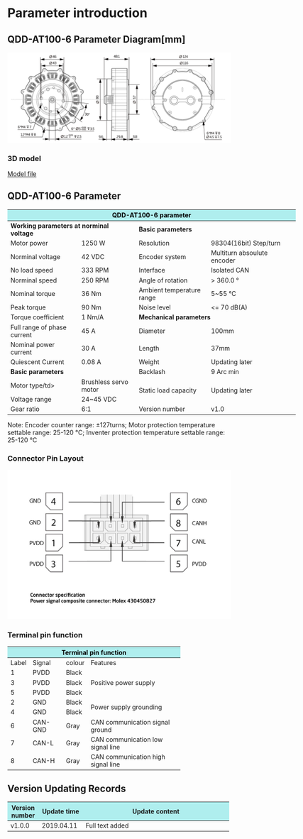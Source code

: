 # Parameter introduction 
## QDD-AT100-6 Parameter Diagram[mm]
![QDD-AT100-6]( ../img/Qdd_AT100_6_v1_0sanshitu.png ) 
### 3D model 
[Model file ]( ../img/QDD-AT100-6_v1_0.step.zip )


## QDD-AT100-6 Parameter
<table style="width:650px"><thead><tr><th colspan="4" style="background: PaleTurquoise; color: black;">QDD-AT100-6 parameter</th></tr></thead><tbody><tr><td colspan="2"><b>Working parameters at norminal voltage</b></td><td colspan="2"><b>Basic parameters</b></td></tr><tr><td style="width:175px">Motor power</td><td style="width:135px">1250 W</td><td style="width:130px">Resolution</td><td style="width:220px">98304(16bit) Step/turn</td></tr><tr><td>Norminal voltage</td><td>42 VDC</td><td>Encoder system</td><td>Multiturn absoulute encoder</td></tr><tr><td>No load speed</td><td>333 RPM</td><td>Interface</td><td>Isolated CAN</td></tr><tr><td>Norminal speed</td><td>250 RPM</td><td>Angle of rotation</td><td>> 360.0 °</td></tr><tr><td>Nominal torque</td><td>36 Nm</td><td>Ambient temperature range</td><td>5~55 °C</td></tr><td>Peak torque</td><td>90 Nm</td><td>Noise level</td><td><= 70 dB(A)</td></tr><tr><td>Torque coefficient</td><td>1 Nm/A</td><td colspan="2"><b>Mechanical parameters</b></td></tr><tr><td>Full range of phase current</td><td>45 A</td><td style="width:175px">Diameter</td><td style="width:175px">100mm</td></tr><tr><td>Nominal power current</td><td>30 A</td><td>Length</td><td>37mm</td></tr><tr><td>Quiescent Current</td><td>0.08 A</td><td>Weight</td><td>Updating later</td></tr> <tr><td colspan="2"><b>Basic parameters</b></td><td>Backlash</td><td>9 Arc min</td></tr><tr><td>Motor type/td><td>Brushless servo motor</td><td rowspan="2">Static load capacity</td rowspan="2"><td rowspan="2">Updating later</td rowspan="2"></tr><tr><td>Voltage range</td><td>24~45 VDC</td></tr><tr><td>Gear ratio</td><td>6:1</td><td>Version number</td><td>v1.0</td></tr></tbody></table>

 Note: Encoder counter range: ±127turns; Motor protection temperature settable range: 25-120 °C; Inventer protection temperature settable range: 25-120 °C


### Connector Pin Layout

<img src="../img/配线2-2.png" style="width:600px">

### Terminal pin function

<table class="tableizer-table" style="width:390px">
 <thead><tr class="tableizer-firstrow"><th colspan="4" style="background: PaleTurquoise; color: black;">Terminal pin function</th></tr></thead><tbody><tr><td>Label</td><td>Signal</td><td>colour</td><td>Features </td></tr><tr><td>1</td><td>PVDD</td><td>Black</td><td rowspan="3">Positive power supply </td></tr><tr><td>3</td><td>PVDD</td><td>Black</td></tr><tr><td>5</td><td>PVDD</td><td>Black</td></tr><tr><td>2</td><td>GND</td><td>Black</td> <td rowspan="2">Power supply grounding</td></tr><tr><td>4</td><td>GND</td><td>Black</td></tr><tr><td>6</td><td>CAN-GND</td><td>Gray</td><td>CAN communication signal ground</td></tr><tr><td>7</td><td>CAN-L</td><td>Gray</td><td>CAN communication low signal line</td></tr><tr><td>8</td><td>CAN-H</td><td>Gray</td><td>CAN communication high signal line</td></tr></tbody></table>
 </tbody></table>


## Version Updating Records


<table style="width:500px"><thead><tr style="background:PaleTurquoise"><th style="width:100px">Version number</th><th style="width:150px">Update time</th><th style="width:3800px">Update content</th></tr></thead><tbody><tr><td>v1.0.0</td><td>2019.04.11</td><td>Full text added</td></tbody></table>

